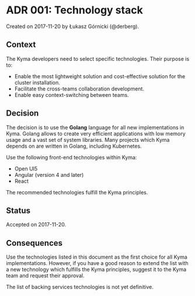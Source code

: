 # ADR 001: Technology stack

Created on 2017-11-20 by Łukasz Górnicki (@derberg).

## Context

The Kyma developers need to select specific technologies. Their purpose is to:
* Enable the most lightweight solution and cost-effective solution for the cluster installation.
* Facilitate the cross-teams collaboration development.
* Enable easy context-switching between teams.

## Decision

The decision is to use the **Golang** language for all new implementations in Kyma. Golang allows to create very efficient applications with low memory usage and a vast set of system libraries. Many projects which Kyma depends on are written in Golang, including Kubernetes.

Use the following front-end technologies within Kyma:

- Open UI5
- Angular (version 4 and later)
- React

The recommended technologies fulfill the Kyma principles.


## Status

Accepted on 2017-11-20.

## Consequences

Use the technologies listed in this document as the first choice for all Kyma implementations. However, if you have a good reason to extend the list with a new technology which fulfills the Kyma principles, suggest it to the Kyma team and request their approval.

The list of backing services technologies is not yet definitive.
